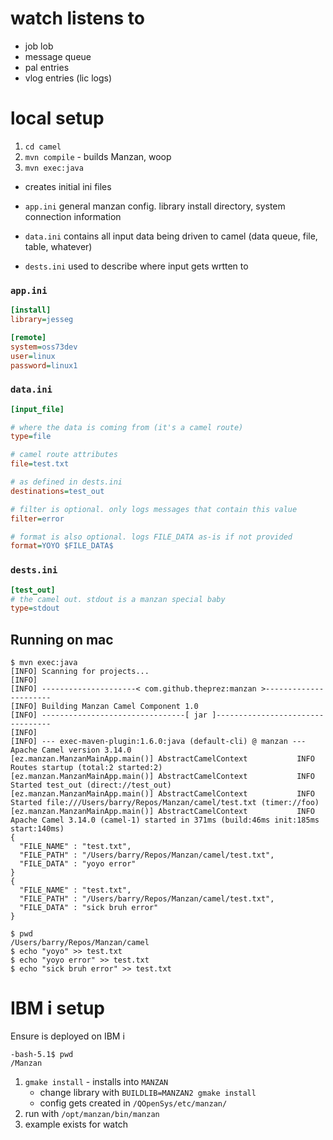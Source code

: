 # watch listens to

* job lob
* message queue
* pal entries 
* vlog entries (lic logs)

# local setup

1. `cd camel`
2. `mvn compile` - builds Manzan, woop
3. `mvn exec:java`
  * creates initial ini files

* `app.ini` general manzan config. library install directory, system connection information
* `data.ini` contains all input data being driven to camel (data queue, file, table, whatever)
* `dests.ini` used to describe where input gets wrtten to

### `app.ini`

```ini
[install]
library=jesseg

[remote]
system=oss73dev
user=linux
password=linux1
```

### `data.ini`

```ini
[input_file]

# where the data is coming from (it's a camel route)
type=file

# camel route attributes
file=test.txt

# as defined in dests.ini
destinations=test_out

# filter is optional. only logs messages that contain this value
filter=error

# format is also optional. logs FILE_DATA as-is if not provided
format=YOYO $FILE_DATA$
```

### `dests.ini`

```ini
[test_out]
# the camel out. stdout is a manzan special baby
type=stdout
```

## Running on mac

```
$ mvn exec:java
[INFO] Scanning for projects...
[INFO] 
[INFO] ---------------------< com.github.theprez:manzan >----------------------
[INFO] Building Manzan Camel Component 1.0
[INFO] --------------------------------[ jar ]---------------------------------
[INFO] 
[INFO] --- exec-maven-plugin:1.6.0:java (default-cli) @ manzan ---
Apache Camel version 3.14.0
[ez.manzan.ManzanMainApp.main()] AbstractCamelContext           INFO  Routes startup (total:2 started:2)
[ez.manzan.ManzanMainApp.main()] AbstractCamelContext           INFO      Started test_out (direct://test_out)
[ez.manzan.ManzanMainApp.main()] AbstractCamelContext           INFO      Started file:///Users/barry/Repos/Manzan/camel/test.txt (timer://foo)
[ez.manzan.ManzanMainApp.main()] AbstractCamelContext           INFO  Apache Camel 3.14.0 (camel-1) started in 371ms (build:46ms init:185ms start:140ms)
{
  "FILE_NAME" : "test.txt",
  "FILE_PATH" : "/Users/barry/Repos/Manzan/camel/test.txt",
  "FILE_DATA" : "yoyo error"
}
{
  "FILE_NAME" : "test.txt",
  "FILE_PATH" : "/Users/barry/Repos/Manzan/camel/test.txt",
  "FILE_DATA" : "sick bruh error"
}
```

```
$ pwd
/Users/barry/Repos/Manzan/camel
$ echo "yoyo" >> test.txt 
$ echo "yoyo error" >> test.txt 
$ echo "sick bruh error" >> test.txt 
```

# IBM i setup

Ensure is deployed on IBM i

```
-bash-5.1$ pwd
/Manzan
```

1. `gmake install` - installs into `MANZAN`
    * change library with `BUILDLIB=MANZAN2 gmake install`
    * config gets created in `/QOpenSys/etc/manzan/`
2. run with `/opt/manzan/bin/manzan`
3. example exists for watch